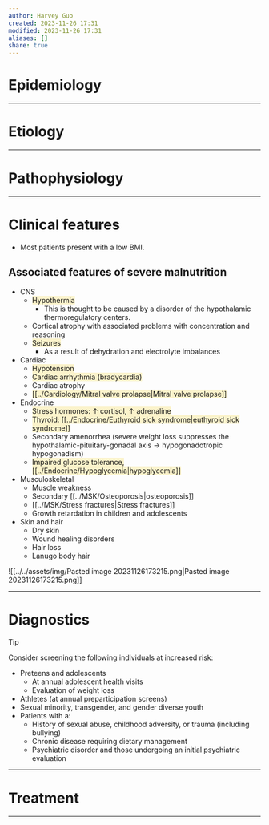```yaml
---
author: Harvey Guo
created: 2023-11-26 17:31
modified: 2023-11-26 17:31
aliases: []
share: true
---
```


# Epidemiology


---
# Etiology


---
# Pathophysiology


---
# Clinical features
- Most patients present with a low BMI.
## Associated features of severe malnutrition
- CNS	
	- <span style="background:rgba(240, 200, 0, 0.2)">Hypothermia</span>
		- This is thought to be caused by a disorder of the hypothalamic thermoregulatory centers.
	- Cortical atrophy with associated problems with concentration and reasoning
	- <span style="background:rgba(240, 200, 0, 0.2)">Seizures </span>
		- As a result of dehydration and electrolyte imbalances
- Cardiac	
	- <span style="background:rgba(240, 200, 0, 0.2)">Hypotension</span>
	- <span style="background:rgba(240, 200, 0, 0.2)">Cardiac arrhythmia (bradycardia)</span>
	- Cardiac atrophy
	- <span style="background:rgba(240, 200, 0, 0.2)">[[../Cardiology/Mitral valve prolapse|Mitral valve prolapse]]</span>
- Endocrine	
	- <span style="background:rgba(240, 200, 0, 0.2)">Stress hormones: ↑ cortisol, ↑ adrenaline</span>
	- <span style="background:rgba(240, 200, 0, 0.2)">Thyroid: [[../Endocrine/Euthyroid sick syndrome|euthyroid sick syndrome]]</span>
	- Secondary amenorrhea (severe weight loss suppresses the hypothalamic-pituitary-gonadal axis → hypogonadotropic hypogonadism)
	- <span style="background:rgba(240, 200, 0, 0.2)">Impaired glucose tolerance, [[../Endocrine/Hypoglycemia|hypoglycemia]]</span>
- Musculoskeletal	
	- Muscle weakness
	- Secondary [[../MSK/Osteoporosis|osteoporosis]]
	- [[../MSK/Stress fractures|Stress fractures]]
	- Growth retardation in children and adolescents
- Skin and hair	
	- Dry skin
	- Wound healing disorders
	- Hair loss
	- Lanugo body hair

![[../../assets/img/Pasted image 20231126173215.png|Pasted image 20231126173215.png]]

---
# Diagnostics
>[!tip] 
>Consider screening the following individuals at increased risk:
>- Preteens and adolescents
>	- At annual adolescent health visits 
>	- Evaluation of weight loss
>- Athletes (at annual preparticipation screens)
>- Sexual minority, transgender, and gender diverse youth
>- Patients with a:
>	- History of sexual abuse, childhood adversity, or trauma (including bullying)
>	- Chronic disease requiring dietary management 
>	- Psychiatric disorder and those undergoing an initial psychiatric evaluation

---
# Treatment


---
